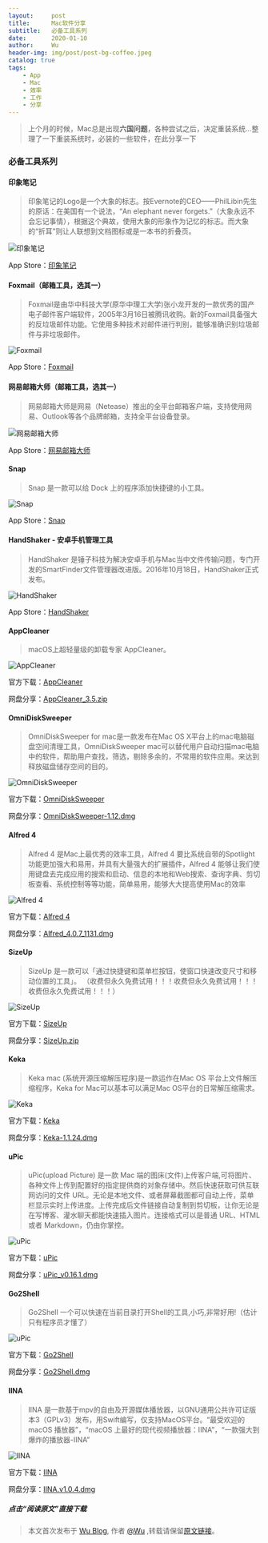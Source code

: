 ```yaml
---
layout:     post
title:      Mac软件分享
subtitle:   必备工具系列
date:       2020-01-10
author:     Wu
header-img: img/post/post-bg-coffee.jpeg
catalog: true
tags:
    - App
    - Mac
    - 效率
    - 工作
    - 分享
---
```


> 上个月的时候，Mac总是出现**六国问题**，各种尝试之后，决定重装系统...整理了一下重装系统时，必装的一些软件，在此分享一下

### 必备工具系列

#### 印象笔记

> 印象笔记的Logo是一个大象的标志。按Evernote的CEO——PhilLibin先生的原话：在美国有一个说法，“An elephant never forgets.”（大象永远不会忘记事情），根据这个典故，使用大象的形象作为记忆的标志。而大象的“折耳”则让人联想到文档图标或是一本书的折叠页。 

![印象笔记](https://cdn.jsdelivr.net/gh/yuexueyu/uPic@master/uPic/202013_21028_40m6sI.png)

App Store：[印象笔记](https://apps.apple.com/cn/app/id1356055347?mt=12)

#### Foxmail（邮箱工具，选其一）

> Foxmail是由华中科技大学(原华中理工大学)张小龙开发的一款优秀的国产电子邮件客户端软件，2005年3月16日被腾讯收购。新的Foxmail具备强大的反垃圾邮件功能。它使用多种技术对邮件进行判别，能够准确识别垃圾邮件与非垃圾邮件。 

![Foxmail](https://cdn.jsdelivr.net/gh/yuexueyu/uPic@master/uPic/202013_21136_q0pM4Q.png)

App Store：[Foxmail](https://apps.apple.com/cn/app/id617950461?mt=12)

#### 网易邮箱大师（邮箱工具，选其一）

> 网易邮箱大师是网易（Netease）推出的全平台邮箱客户端，支持使用网易、Outlook等各个品牌邮箱，支持全平台设备登录。

![网易邮箱大师](https://cdn.jsdelivr.net/gh/yuexueyu/uPic@master/uPic/202013_21229_lVrA1V.png)

App Store：[网易邮箱大师](https://apps.apple.com/cn/app/id1233593954?mt=12)

#### Snap

> Snap 是一款可以给 Dock 上的程序添加快捷键的小工具。

![Snap](https://cdn.jsdelivr.net/gh/yuexueyu/uPic@master/uPic/202017_101837_8sE3TQ.png)

App Store：[Snap](https://apps.apple.com/cn/app/snap/id418073146?mt=12)

#### HandShaker - 安卓手机管理工具

> HandShaker 是锤子科技为解决安卓手机与Mac当中文件传输问题，专门开发的SmartFinder文件管理器改进版。2016年10月18日，HandShaker正式发布。

![HandShaker](https://cdn.jsdelivr.net/gh/yuexueyu/uPic@master/uPic/202017_103428_0bi9WN.png)

App Store：[HandShaker](https://apps.apple.com/cn/app/id1012930195?mt=12)

#### AppCleaner

> macOS上超轻量级的卸载专家 AppCleaner。

![AppCleaner](https://cdn.jsdelivr.net/gh/yuexueyu/uPic@master/uPic/202017_95654_DQlue9.png)

官方下载：[AppCleaner](https://freemacsoft.net/appcleaner/)

网盘分享：[AppCleaner_3.5.zip](https://pan.baidu.com/s/1vXf6N2Jdm-ejgFClD97Q0g)

#### OmniDiskSweeper

> OmniDiskSweeper for mac是一款发布在Mac OS X平台上的mac电脑磁盘空间清理工具，OmniDiskSweeper mac可以替代用户自动扫描mac电脑中的软件，帮助用户查找，筛选，剔除多余的，不常用的软件应用。来达到释放磁盘储存空间的目的。

![OmniDiskSweeper](https://cdn.jsdelivr.net/gh/yuexueyu/uPic@master/uPic/202017_10132_0SVSq3.png)

官方下载：[OmniDiskSweeper](https://www.omnigroup.com/more)

网盘分享：[OmniDiskSweeper-1.12.dmg](https://pan.baidu.com/s/12xuU2afNC_anC9QGdzZz7w)

#### Alfred 4

> Alfred 4 是Mac上最优秀的效率工具，Alfred 4 要比系统自带的Spotlight功能更加强大和易用，并具有大量强大的扩展插件，Alfred 4 能够让我们使用键盘去完成应用的搜索和启动、信息的本地和Web搜索、查询字典、剪切板查看、系统控制等等功能，简单易用，能够大大提高使用Mac的效率

![Alfred 4](https://cdn.jsdelivr.net/gh/yuexueyu/uPic@master/uPic/202017_10415_YKpCwn.png)

官方下载：[Alfred 4](https://www.alfredapp.com/)

网盘分享：[Alfred_4.0.7_1131.dmg](https://pan.baidu.com/s/1eKkHMcIZTaopHxBbc2pH-w)

#### SizeUp

> SizeUp 是一款可以「通过快捷键和菜单栏按钮，使窗口快速改变尺寸和移动位置的工具」。
> （收费但永久免费试用！！！收费但永久免费试用！！！收费但永久免费试用！！！）

![SizeUp](https://cdn.jsdelivr.net/gh/yuexueyu/uPic@master/uPic/202017_102348_g8DzOp.png)

官方下载：[SizeUp](http://www.irradiatedsoftware.com/sizeup/)

网盘分享：[SizeUp.zip](https://pan.baidu.com/s/1hQt3Sz1mIP5MWAimqIbQwg)

#### Keka

> Keka mac (系统开源压缩解压程序)是一款运作在Mac OS 平台上文件解压缩程序，Keka for Mac可以基本可以满足Mac OS平台的日常解压缩需求。

![Keka](https://cdn.jsdelivr.net/gh/yuexueyu/uPic@master/uPic/202017_103940_26KSPZ.png)

官方下载：[Keka](https://www.keka.io/en/)

网盘分享：[Keka-1.1.24.dmg](https://pan.baidu.com/s/1RTe3K_QHD2-XRI0dFHwgzQ)

#### uPic

> uPic(upload Picture) 是一款 Mac 端的图床(文件)上传客户端,可将图片、各种文件上传到配置好的指定提供商的对象存储中。然后快速获取可供互联网访问的文件 URL。无论是本地文件、或者屏幕截图都可自动上传，菜单栏显示实时上传进度。上传完成后文件链接自动复制到剪切板，让你无论是在写博客、灌水聊天都能快速插入图片。连接格式可以是普通 URL、HTML 或者 Markdown，仍由你掌控。

![uPic](https://cdn.jsdelivr.net/gh/yuexueyu/uPic@master/uPic/202017_10448_muA2os.png)

官方下载：[uPic](https://github.com/gee1k/uPic/releases)

网盘分享：[uPic_v0.16.1.dmg](https://pan.baidu.com/s/1WrN6z8Bts_6KcmfdSdfAGQ)

#### Go2Shell

> Go2Shell 一个可以快速在当前目录打开Shell的工具,小巧,非常好用!（估计只有程序员才懂了）

![uPic](https://cdn.jsdelivr.net/gh/yuexueyu/uPic@master/uPic/202017_105010_sVQznB.png)

官方下载：[Go2Shell](https://zipzapmac.com/Go2Shell)

网盘分享：[Go2Shell.dmg](https://pan.baidu.com/s/1o0AbOuJjNTQbLRyDOtYxUQ)

#### IINA

> IINA 是一款基于mpv的自由及开源媒体播放器，以GNU通用公共许可证版本3（GPLv3）发布，用Swift编写，仅支持MacOS平台。“最受欢迎的 macOS 播放器”，“macOS 上最好的现代视频播放器：IINA”，“一款强大到爆炸的播放器-IINA”

![IINA](https://cdn.jsdelivr.net/gh/yuexueyu/uPic@master/uPic/202017_113557_wMHkwD.png)

官方下载：[IINA](https://iina.io/)

网盘分享：[IINA.v1.0.4.dmg](https://pan.baidu.com/s/1dZHqIZb-nu0wh2WE4YlFQA)

##### 点击“**阅读原文**”直接下载

> 本文首次发布于 [Wu Blog](https://blog.wu06.com/), 作者 [@Wu](https://github.com/yuexueyu) ,转载请保留[原文链接](https://blog.wu06.com/2020/01/10/Mac软件分享/)。